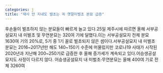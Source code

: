 ```yaml
---
categories: j
title: "제사 안 지내도 벌초는 꼭 옛말미벌초 분묘 급증"
---
```

후손들이 벌초하지 않는 분묘들이 빠르게 늘고 있다.25일 제주시에 따르면 올해 서부공설묘지 내 미벌초 및 무연분묘는 320여 기에 달했다.이는 서부공설묘지 전체 분묘 1630여 기의 20%로, 5기 중 1기 꼴로 벌초되지 않은 셈이다.서부공설묘지 내 미벌초 분묘는 2016~2017년만 해도 140~150기 수준에 머물렀지만 코로나19 사태가 시작된 2020년과 지난해 200~250기로 급증한 후 올해 증가세가 계속되고 있다.어승생공설묘지도 사정이 다르지 않다. 어승생공설묘지 내 미벌초‧무연분묘는 올해 400여 기로 전체 3260여